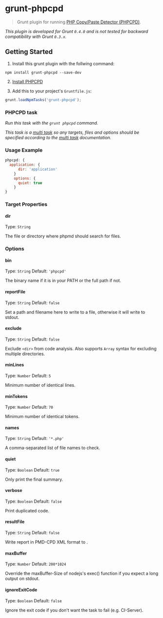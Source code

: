 # grunt-phpcpd

> Grunt plugin for running [PHP Copy/Paste Detector (PHPCPD)](https://github.com/sebastianbergmann/phpcpd).

_This plugin is developed for Grunt `0.4.0` and is not tested for backward compatibility with Grunt `0.3.x`._

## Getting Started

1. Install this grunt plugin with the follwing command:

```shell
npm install grunt-phpcpd --save-dev
```

2. [Install PHPCPD](https://github.com/sebastianbergmann/phpcpd#installation)

3. Add this to your project's `Gruntfile.js`:

```js
grunt.loadNpmTasks('grunt-phpcpd');
```

### PHPCPD task

_Run this task with the `grunt phpcpd` command._

_This task is a [multi task][] so any targets, files and options should be specified according to the [multi task][] documentation._

[multi task]: https://github.com/gruntjs/grunt/wiki/Configuring-tasks

### Usage Example

```js
phpcpd: {
  application: {
	  dir: 'application'
	}
	options: {
	  quiet: true
	}
}
```

### Target Properties

#### dir
Type: `String`

The file or directory where phpmd should search for files.

### Options
#### bin
Type: `String`
Default: `'phpcpd'`

The binary name if it is in your PATH or the full path if not.

#### reportFile
Type: `String`
Default: `false`

Set a path and filename here to write to a file, otherwise it will write to stdout.

#### exclude
Type: `String`
Default: `false`

Exclude `<dir>` from code analysis.  Also supports `Array` syntax for excluding multiple directories.

#### minLines
Type: `Number`
Default: `5`

Minimum number of identical lines.

#### minTokens
Type: `Number`
Default: `70`

Minimum number of identical tokens.

#### names
Type: `String`
Default: `'*.php'`

A comma-separated list of file names to check.

#### quiet
Type: `Boolean`
Default: `true`

Only print the final summary.

#### verbose
Type: `Boolean`
Default: `false`

Print duplicated code.

#### resultFile
Type: `String`
Default: `false`

Write report in PMD-CPD XML format to <file>.

#### maxBuffer
Type: `Number`
Default: `200*1024`

Override the maxBuffer-Size of nodejs's exec() function if you expect a long output on stdout.

#### ignoreExitCode
Type: `Boolean`
Default: `false`

Ignore the exit code if you don't want the task to fail (e.g. CI-Server).
